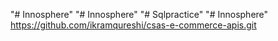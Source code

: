 "# Innosphere" 
"# Innosphere" 
"# Sqlpractice" 
"# Innosphere" 
https://github.com/ikramqureshi/csas-e-commerce-apis.git